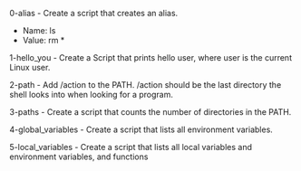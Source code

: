 0-alias - Create a script that creates an alias.
* Name: ls
* Value: rm *

1-hello_you - Create a Script that prints hello user, where user is the current Linux user.

2-path - Add /action to the PATH. /action should be the last directory the shell looks into when looking for a program.

3-paths - Create a script that counts the number of directories in the PATH.

4-global_variables - Create a script that lists all environment variables.

5-local_variables - Create a script that lists all local variables and environment variables, and functions
